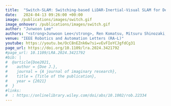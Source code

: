 ```yaml
---
title:  "Switch-SLAM: Switching-based LiDAR-Inertial-Visual SLAM for Degenerate Environments"
date:   2024-04-13 09:26:00 +00:00
image: /publications/images/switch.gif
image_onhover: /publications/images/switch.gif
author: "Junwoon Lee"
authors: "<strong>Junwoon Lee</strong>, Ren Komatsu, Mitsuru Shinozaki, Toshihiro Kitajima, Hajime Asama, Qi An, and Atsushi Yamashita"
venue: "IEEE Robotics and Automation Letters (RA-L)"
youtube: https://youtu.be/OcC8nEZnk6w?si=vEvFIoYCJgfdCg31
page_url: https://doi.org/10.1109/lra.2024.3421792
#page_url: 10.1109/LRA.2024.3421792
#bib: |
#  @article{Doe2021,
#    author = {Doe J.},
#    journal = {A journal of imaginary research},
#    title = {Title of the publication},
#    year = {2021}
#  }
#links:
#  : https://onlinelibrary.wiley.com/doi/abs/10.1002/rob.22334
---
```

